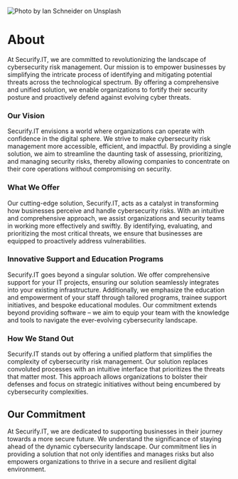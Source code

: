 <img src="/img/ian-schneider-TamMbr4okv4-unsplash.jpg" alt="Photo by Ian Schneider on Unsplash" class="grey-out" /> <br />


# About
At Securify.IT, we are committed to revolutionizing the landscape of cybersecurity risk management. Our mission is to empower businesses by simplifying the intricate process of identifying and mitigating potential threats across the technological spectrum. By offering a comprehensive and unified solution, we enable organizations to fortify their security posture and proactively defend against evolving cyber threats.

### Our Vision
Securify.IT envisions a world where organizations can operate with confidence in the digital sphere. We strive to make cybersecurity risk management more accessible, efficient, and impactful. By providing a single solution, we aim to streamline the daunting task of assessing, prioritizing, and managing security risks, thereby allowing companies to concentrate on their core operations without compromising on security.

### What We Offer
Our cutting-edge solution, Securify.IT, acts as a catalyst in transforming how businesses perceive and handle cybersecurity risks. With an intuitive and comprehensive approach, we assist organizations and security teams in working more effectively and swiftly. By identifying, evaluating, and prioritizing the most critical threats, we ensure that businesses are equipped to proactively address vulnerabilities.

### Innovative Support and Education Programs

Securify.IT goes beyond a singular solution. We offer comprehensive support for your IT projects, ensuring our solution seamlessly integrates into your existing infrastructure. Additionally, we emphasize the education and empowerment of your staff through tailored programs, trainee support initiatives, and bespoke educational modules. Our commitment extends beyond providing software – we aim to equip your team with the knowledge and tools to navigate the ever-evolving cybersecurity landscape.

### How We Stand Out

Securify.IT stands out by offering a unified platform that simplifies the complexity of cybersecurity risk management. Our solution replaces convoluted processes with an intuitive interface that prioritizes the threats that matter most. This approach allows organizations to bolster their defenses and focus on strategic initiatives without being encumbered by cybersecurity complexities.

## Our Commitment
At Securify.IT, we are dedicated to supporting businesses in their journey towards a more secure future. We understand the significance of staying ahead of the dynamic cybersecurity landscape. Our commitment lies in providing a solution that not only identifies and manages risks but also empowers organizations to thrive in a secure and resilient digital environment.

